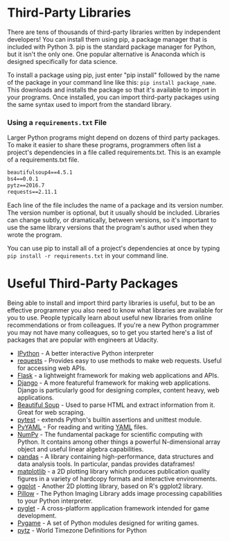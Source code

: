 # Third-Party Libraries

There are tens of thousands of third-party libraries written by independent developers! You can install them using pip, a package manager that is included with Python 3. pip is the standard package manager for Python, but it isn't the only one. One popular alternative is Anaconda which is designed specifically for data science.

To install a package using pip, just enter "pip install" followed by the name of the package in your command line like this: `pip install package_name`. This downloads and installs the package so that it's available to import in your programs. Once installed, you can import third-party packages using the same syntax used to import from the standard library.

### Using a `requirements.txt` File

Larger Python programs might depend on dozens of third party packages. To make it easier to share these programs, programmers often list a project's dependencies in a file called requirements.txt. This is an example of a requirements.txt file.

```txt
beautifulsoup4==4.5.1
bs4==0.0.1
pytz==2016.7
requests==2.11.1
```

Each line of the file includes the name of a package and its version number. The version number is optional, but it usually should be included. Libraries can change subtly, or dramatically, between versions, so it's important to use the same library versions that the program's author used when they wrote the program.

You can use pip to install all of a project's dependencies at once by typing `pip install -r requirements.txt` in your command line.

# Useful Third-Party Packages

Being able to install and import third party libraries is useful, but to be an effective programmer you also need to know what libraries are available for you to use. People typically learn about useful new libraries from online recommendations or from colleagues. If you're a new Python programmer you may not have many colleagues, so to get you started here's a list of packages that are popular with engineers at Udacity.

-   [IPython](https://ipython.org/) - A better interactive Python interpreter
-   [requests](http://docs.python-requests.org/) - Provides easy to use methods to make web requests. Useful for accessing web APIs.
-   [Flask](http://flask.pocoo.org/) - a lightweight framework for making web applications and APIs.
-   [Django](https://www.djangoproject.com/) - A more featureful framework for making web applications. Django is particularly good for designing complex, content heavy, web applications.
-   [Beautiful Soup](https://www.crummy.com/software/BeautifulSoup/) - Used to parse HTML and extract information from it. Great for web scraping.
-   [pytest](http://doc.pytest.org/) - extends Python's builtin assertions and unittest module.
-   [PyYAML](http://pyyaml.org/wiki/PyYAML) - For reading and writing [YAML](https://en.wikipedia.org/wiki/YAML) files.
-   [NumPy](http://www.numpy.org/) - The fundamental package for scientific computing with Python. It contains among other things a powerful N-dimensional array object and useful linear algebra capabilities.
-   [pandas](http://pandas.pydata.org/) - A library containing high-performance, data structures and data analysis tools. In particular, pandas provides dataframes!
-   [matplotlib](http://matplotlib.org/) - a 2D plotting library which produces publication quality figures in a variety of hardcopy formats and interactive environments.
-   [ggplot](http://ggplot.yhathq.com/) - Another 2D plotting library, based on R's ggplot2 library.
-   [Pillow](https://python-pillow.org/) - The Python Imaging Library adds image processing capabilities to your Python interpreter.
-   [pyglet](http://www.pyglet.org/) - A cross-platform application framework intended for game development.
-   [Pygame](http://www.pygame.org/) - A set of Python modules designed for writing games.
-   [pytz](http://pytz.sourceforge.net/) - World Timezone Definitions for Python